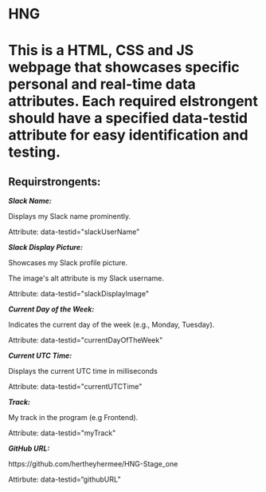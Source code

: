 <h1>HNG<h1>
<p>This is a HTML, CSS and JS webpage that showcases specific personal and real-time data attributes. Each required elstrongent should have a specified data-testid attribute for easy identification and testing.</p>
<h2>Requirstrongents:</h2>
<p><strong><em>Slack Name:</em></strong></p>
<p>Displays my Slack name prominently.</p>
<p>Attribute: data-testid="slackUserName"</p>
<p><strong><em>Slack Display Picture:</em></strong></p>
<p>Showcases my Slack profile picture.</p>
<p>The image's alt attribute is my Slack username.</p>
<p>Attribute: data-testid="slackDisplayImage"</p>
<p><strong><em>Current Day of the Week:</em></strong></p>
<p>Indicates the current day of the week (e.g., Monday, Tuesday).</p>
<p>Attribute: data-testid="currentDayOfTheWeek"</p>
<p><strong><em>Current UTC Time:</em></strong></p>
<p>Displays the current UTC time in milliseconds</p>
<p>Attribute: data-testid="currentUTCTime"</p>
<p><strong><em>Track:</em></strong></p>
<p>My track in the program (e.g Frontend).</p>
<p>Attribute: data-testid="myTrack"</p>
<p><strong><em>GitHub URL:</em></strong></p>
<p>https://github.com/hertheyhermee/HNG-Stage_one</p>
<p></p>Attirbute: data-testid=“githubURL”</p>